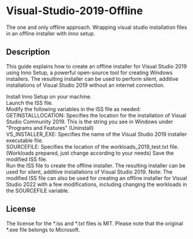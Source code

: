 # Visual-Studio-2019-Offline
The one and only offline approach. Wrapping visual studio installation files in an offline installer with inno setup.

## Description
This guide explains how to create an offline installer for Visual Studio 2019 using Inno Setup, a powerful open-source tool for creating Windows installers. The resulting installer can be used to perform silent, additive installations of Visual Studio 2019 without an internet connection.

Install Inno Setup on your machine.<br>
Launch the ISS file.<br>
Modify the following variables in the ISS file as needed:
GETINSTALLLOCATION: Specifies the location for the installation of Visual Studio Community 2019. This is the string you see in Windows under "Programs and Features" (Uninstall)<br>
VS_INSTALLER_EXE: Specifies the name of the Visual Studio 2019 installer executable file.<br>
SOURCEFILE: Specifies the location of the workloads_2019_test.txt file. (Workloads prepared, just change according to your needs)
Save the modified ISS file.<br>
Run the ISS file to create the offline installer.
The resulting installer can be used for silent, additive installations of Visual Studio 2019.
Note: The modified ISS file can also be used for creating an offline installer for Visual Studio 2022 with a few modifications, including changing the workloads in the SOURCEFILE variable.

## License
The license for the *.iss and *.txt files is MIT. Please note that the original *.exe file belongs to Microsoft.

